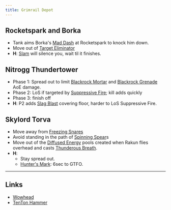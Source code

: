 ```yaml
---
title: Grimrail Depot
---
```

## Rocketspark and Borka
* Tank aims Borka's [Mad Dash](http://www.wowhead.com/spell=161089) at Rocketspark to knock him down.
* Move out of [Target Eliminator](http://www.wowhead.com/spell=162500)
* **H**: [Slam](http://www.wowhead.com/spell=162617) will silence you, wait til it finishes.

## Nitrogg Thundertower
* Phase 1: Spread out to limit [Blackrock Mortar](http://www.wowhead.com/spell=163550) and [Blackrock Grenade](http://www.wowhead.com/spell=163539) AoE damage.
* Phase 2: LoS if targeted by [Suppressive Fire](http://www.wowhead.com/spell=160681); kill adds quickly
* Phase 3: finish off
* **H**: P2 adds [Slag Blast](http://www.wowhead.com/spell=166570) covering floor, harder to LoS Suppressive Fire.

## Skylord Torva
* Move away from  [Freezing Snares](http://www.wowhead.com/spell=162066)
* Avoid standing in the path of  [Spinning Spear](http://www.wowhead.com/spell=162058)s
* Move out of the [Diffused Energy](http://www.wowhead.com/spell=161588) pools created when Rakun flies overhead and casts [Thunderous Breath](http://www.wowhead.com/spell=161801). 
* **H**: 
    * Stay spread out.
    * [Hunter's Mark](http://www.wowhead.com/spell=163447): 6sec to GTFO. 

----

## Links
* [Wowhead](http://www.wowhead.com/guide=2666/grimrail-depot-dungeon-strategy-guide)
* [TenTon Hammer](http://www.tentonhammer.com/guides/world-warcraft/warlords-draenor-grimrail-depot-guide)
